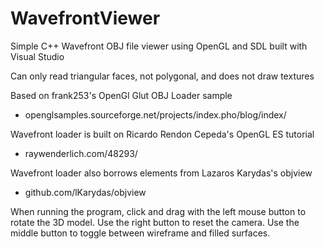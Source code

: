 # WavefrontViewer
Simple C++ Wavefront OBJ file viewer using OpenGL and SDL built with Visual Studio


Can only read triangular faces, not polygonal, and does not draw textures

Based on frank253's OpenGl Glut OBJ Loader sample
- openglsamples.sourceforge.net/projects/index.pho/blog/index/

Wavefront loader is built on Ricardo Rendon Cepeda's OpenGL ES tutorial
- raywenderlich.com/48293/

Wavefront loader also borrows elements from Lazaros Karydas's objview
- github.com/lKarydas/objview

When running the program, click and drag with the left mouse button to rotate the 3D model.
Use the right button to reset the camera.
Use the middle button to toggle between wireframe and filled surfaces.
